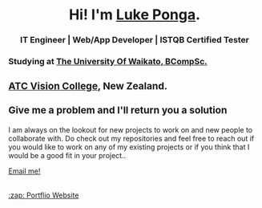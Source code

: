 <h1 align="center"> Hi! I'm <a href="https://in.linkedin.com/in/lukepongs"><b>Luke Ponga</b></a>.
<h3 align="center">IT Engineer | Web/App Developer | ISTQB Certified Tester </h3>
</h1>
<h3>Studying at <a href="https://www.waikato.ac.nz/"><b>The University Of Waikato</b></em>, BCompSc.<br>
<h3> <a href="https://visioncollege.ac.nz/study/information-technology/"> <b>ATC Vision College</b></a></em>, New Zealand.<br><br>
Give me a problem and I'll return you a solution</h3>
<h4></h4>
I am always on the lookout for new projects to work on and new people to collaborate with. Do check out my repositories and feel free to reach out if you would like to work on any of my existing projects or if you think that I would be a good fit in your project..
<br>

[Email me!](mailto:developmentdesignsltd@gmail.com)

<br>
  <a href="https://lukeponga.website">:zap: Portflio Website</a>

<!--
**lukeponga-dev/lukeponga-dev** is a ✨ _special_ ✨ repository because its `README.md` (this file) appears on your GitHub profile.

Here are some ideas to get you started:

- 🔭 I’m currently working on ...
- 🌱 I’m currently learning ...
- 👯 I’m looking to collaborate on ...
- 🤔 I’m looking for help with ...
- 💬 Ask me about ...
- 📫 How to reach me: ...
- 😄 Pronouns: ...
- ⚡ Fun fact: ...
-->
